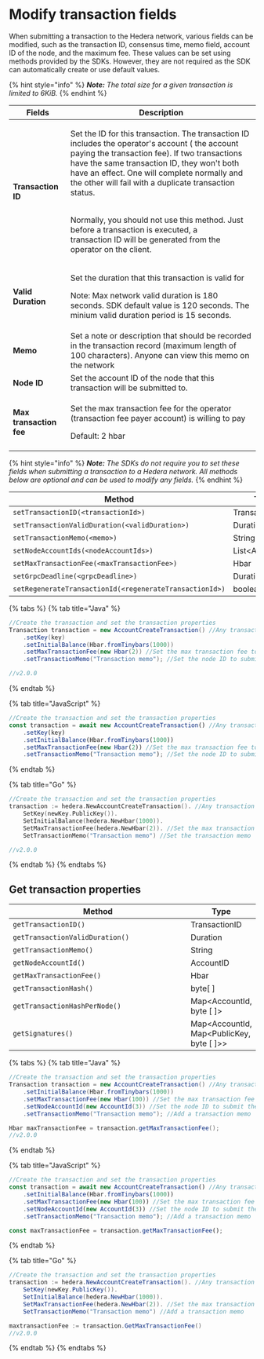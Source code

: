 # Modify transaction fields

When submitting a transaction to the Hedera network, various fields can be modified, such as the transaction ID, consensus time, memo field, account ID of the node, and the maximum fee. These values can be set using methods provided by the SDKs. However, they are not required as the SDK can automatically create or use default values.

{% hint style="info" %}
_**Note:** The total size for a given transaction is limited to 6KiB._
{% endhint %}

| **Fields**              | **Description**                                                                                                                                          |
| ----------------------- | -------------------------------------------------------------------------------------------------------------------------------------------------------- |
| **Transaction ID**      | <p>Set the ID for this transaction. The transaction ID includes the operator's account ( the account paying the transaction fee). If two transactions have the same transaction ID, they won't both have an effect. One will complete normally and the other will fail with a duplicate transaction status.</p><p><br>Normally, you should not use this method. Just before a transaction is executed, a<br>transaction ID will be generated from the operator on the client.</p>                                                                                                       |
| **Valid Duration**      | <p>Set the duration that this transaction is valid for</p><p>Note: Max network valid duration is 180 seconds. SDK default value is 120 seconds. The minium valid duration period is 15 seconds.</p>                                                                                                       |
| **Memo**                | Set a note or description that should be recorded in the transaction record (maximum length of 100 characters). Anyone can view this memo on the network |
| **Node ID**             | Set the account ID of the node that this transaction will be submitted to.                                                                               |
| **Max transaction fee** | <p>Set the max transaction fee for the operator (transaction fee payer account) is willing to pay</p><p>Default: 2 hbar</p>                                                                                                       |

{% hint style="info" %}
_**Note:** The SDKs do not require you to set these fields when submitting a transaction to a Hedera network. All methods below are optional and can be used to modify any fields._
{% endhint %}

<table><thead><tr><th width="432">Method</th><th width="314.3333333333333">Type</th></tr></thead><tbody><tr><td><code>setTransactionID(&#x3C;transactionId>)</code></td><td>TransactionID</td></tr><tr><td><code>setTransactionValidDuration(&#x3C;validDuration>)</code></td><td>Duration</td></tr><tr><td><code>setTransactionMemo(&#x3C;memo>)</code></td><td>String</td></tr><tr><td><code>setNodeAccountIds(&#x3C;nodeAccountIds>)</code></td><td>List&#x3C;AccountId></td></tr><tr><td><code>setMaxTransactionFee(&#x3C;maxTransactionFee>)</code></td><td>Hbar</td></tr><tr><td><code>setGrpcDeadline(&#x3C;grpcDeadline>)</code></td><td>Duration</td></tr><tr><td><code>setRegenerateTransactionId(&#x3C;regenerateTransactionId>)</code></td><td>boolean</td></tr></tbody></table>

{% tabs %}
{% tab title="Java" %}
```java
//Create the transaction and set the transaction properties
Transaction transaction = new AccountCreateTransaction() //Any transaction can be applied here
    .setKey(key)
    .setInitialBalance(Hbar.fromTinybars(1000))
    .setMaxTransactionFee(new Hbar(2)) //Set the max transaction fee to 2 hbar
    .setTransactionMemo("Transaction memo"); //Set the node ID to submit the transaction to

//v2.0.0
```
{% endtab %}

{% tab title="JavaScript" %}
```javascript
//Create the transaction and set the transaction properties
const transaction = await new AccountCreateTransaction() //Any transaction can be applied here
    .setKey(key)
    .setInitialBalance(Hbar.fromTinybars(1000))
    .setMaxTransactionFee(new Hbar(2)) //Set the max transaction fee to 2 hbar
    .setTransactionMemo("Transaction memo"); //Set the node ID to submit the transaction to
```
{% endtab %}

{% tab title="Go" %}
```go
//Create the transaction and set the transaction properties
transaction := hedera.NewAccountCreateTransaction(). //Any transaction can be applied here
    SetKey(newKey.PublicKey()).
    SetInitialBalance(hedera.NewHbar(1000)). 
    SetMaxTransactionFee(hedera.NewHbar(2)). //Set the max transaction fee to 2 hbar
    SetTransactionMemo("Transaction memo") //Set the transaction memo

//v2.0.0 
```
{% endtab %}
{% endtabs %}

## Get transaction properties

<table><thead><tr><th width="438">Method</th><th>Type</th></tr></thead><tbody><tr><td><code>getTransactionID()</code></td><td>TransactionID</td></tr><tr><td><code>getTransactionValidDuration()</code></td><td>Duration</td></tr><tr><td><code>getTransactionMemo()</code></td><td>String</td></tr><tr><td><code>getNodeAccountId()</code></td><td>AccountID</td></tr><tr><td><code>getMaxTransactionFee()</code></td><td>Hbar</td></tr><tr><td><code>getTransactionHash()</code></td><td>byte[ ]</td></tr><tr><td><code>getTransactionHashPerNode()</code></td><td>Map&#x3C;AccountId, byte [ ]></td></tr><tr><td><code>getSignatures()</code></td><td>Map&#x3C;AccountId, Map&#x3C;PublicKey, byte [ ]>></td></tr></tbody></table>

{% tabs %}
{% tab title="Java" %}
```java
//Create the transaction and set the transaction properties
Transaction transaction = new AccountCreateTransaction() //Any transaction can be applied here
    .setInitialBalance(Hbar.fromTinybars(1000))
    .setMaxTransactionFee(new Hbar(100)) //Set the max transaction fee to 100 hbar
    .setNodeAccountId(new AccountId(3)) //Set the node ID to submit the transaction to
    .setTransactionMemo("Transaction memo"); //Add a transaction memo

Hbar maxTransactionFee = transaction.getMaxTransactionFee();
//v2.0.0
```
{% endtab %}

{% tab title="JavaScript" %}
```javascript
//Create the transaction and set the transaction properties
const transaction = await new AccountCreateTransaction() //Any transaction can be applied here
    .setInitialBalance(Hbar.fromTinybars(1000))
    .setMaxTransactionFee(new Hbar(100)) //Set the max transaction fee to 100 hbar
    .setNodeAccountId(new AccountId(3)) //Set the node ID to submit the transaction to
    .setTransactionMemo("Transaction memo"); //Add a transaction memo

const maxTransactionFee = transaction.getMaxTransactionFee();
```
{% endtab %}

{% tab title="Go" %}
```java
//Create the transaction and set the transaction properties
transaction := hedera.NewAccountCreateTransaction(). //Any transaction can be applied here
    SetKey(newKey.PublicKey()).
    SetInitialBalance(hedera.NewHbar(1000)). 
    SetMaxTransactionFee(hedera.NewHbar(2)). //Set the max transaction fee to 2 hbar
    SetTransactionMemo("Transaction memo") //Add a transaction memo

maxtransactionFee := transaction.GetMaxTransactionFee()
//v2.0.0         
```
{% endtab %}
{% endtabs %}
